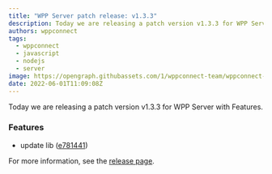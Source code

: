 ```yaml
---
title: "WPP Server patch release: v1.3.3"
description: Today we are releasing a patch version v1.3.3 for WPP Server with Features.
authors: wppconnect
tags:
  - wppconnect
  - javascript
  - nodejs
  - server
image: https://opengraph.githubassets.com/1/wppconnect-team/wppconnect-server/releases/tag/v1.3.3
date: 2022-06-01T11:09:08Z
---
```


Today we are releasing a patch version v1.3.3 for WPP Server with Features.

<!--truncate-->

### Features

* update lib ([e781441](https://github.com/wppconnect-team/wppconnect-server/commit/e7814416edf8c27c8c2a7c0cce8f3afe27a54691))

For more information, see the [release page](https://github.com/wppconnect-team/wppconnect-server/releases/tag/v1.3.3).